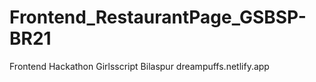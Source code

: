 # Frontend_RestaurantPage_GSBSP-BR21
Frontend Hackathon Girlsscript Bilaspur
dreampuffs.netlify.app

